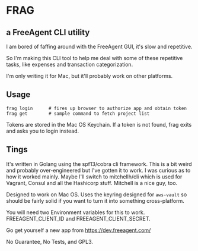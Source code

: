 # FRAG

## a FreeAgent CLI utility

I am bored of faffing around with the FreeAgent GUI, it's slow and repetitive.

So I'm making this CLI tool to help me deal with some of these repetitive tasks, like expenses and transaction categorization.

I'm only writing it for Mac, but it'll probably work on other platforms.


## Usage

    frag login      # fires up browser to authorize app and obtain token
    frag get        # sample command to fetch project list


Tokens are stored in the Mac OS Keychain. If a token is not found, frag exits and asks you to login instead.


## Tings

It's written in Golang using the spf13/cobra cli framework. This is a bit weird and probably over-engineered but I've gotten it to work. I was curious as to how it worked mainly. Maybe I'll switch to mitchellh/cli which is used for Vagrant, Consul and all the Hashicorp stuff. Mitchell is a nice guy, too.

Designed to work on Mac OS. Uses the keyring designed for `aws-vault` so should be fairly solid if you want to turn it into something cross-platform.

You will need two Environment variables for this to work. FREEAGENT_CLIENT_ID and FREEAGENT_CLIENT_SECRET.

Go get yourself a new app from https://dev.freeagent.com/

No Guarantee, No Tests, and GPL3.